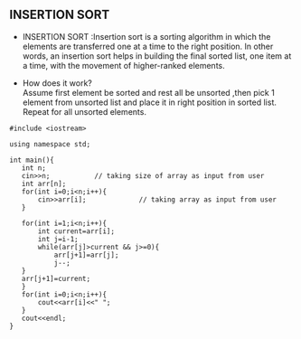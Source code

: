 ## INSERTION SORT

 - INSERTION SORT :Insertion sort is a sorting algorithm in which the elements are transferred one at a time to the right position.
   In other words, an insertion sort helps in building the final sorted list, one item at a time, with the movement of higher-ranked elements.

 - How does it work?</br>
 Assume first element be sorted and rest all be unsorted ,then pick 1 element from unsorted list and place it in  right position in sorted list. Repeat for all unsorted elements.
 
 ```
 #include <iostream>

using namespace std;

int main(){
    int n;
    cin>>n;           // taking size of array as input from user
    int arr[n];
    for(int i=0;i<n;i++){
        cin>>arr[i];             // taking array as input from user
    }

    for(int i=1;i<n;i++){
        int current=arr[i];
        int j=i-1;
        while(arr[j]>current && j>=0){
            arr[j+1]=arr[j];
            j--;
    }
    arr[j+1]=current;
    }
    for(int i=0;i<n;i++){
        cout<<arr[i]<<" ";
    }
    cout<<endl;
}
```
